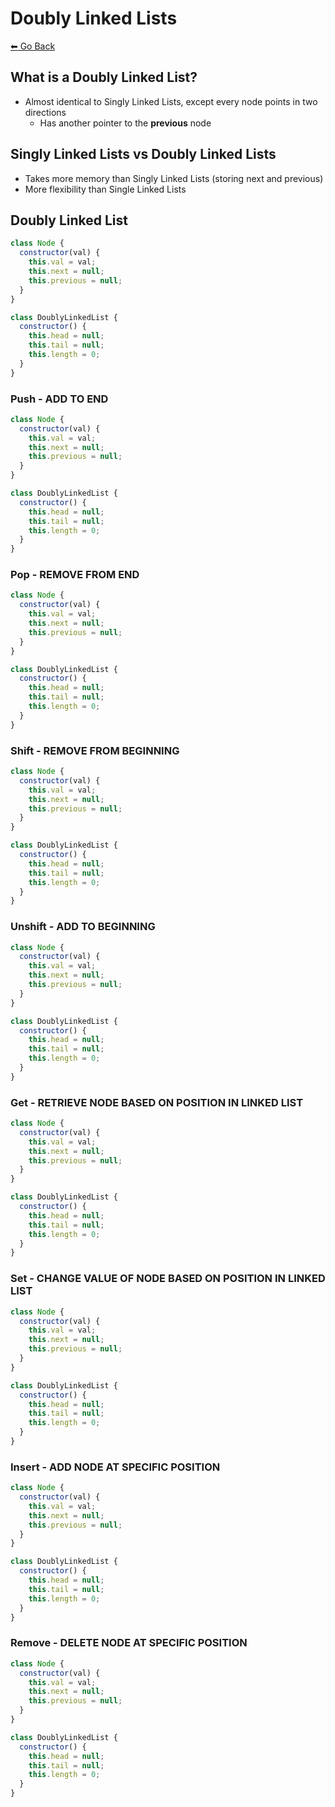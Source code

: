 # Doubly Linked Lists
[⬅ Go Back](../algos.md)

## What is a Doubly Linked List?
- Almost identical to Singly Linked Lists, except every node points in two directions
  - Has another pointer to the **previous** node

## Singly Linked Lists vs Doubly Linked Lists
- Takes more memory than Singly Linked Lists (storing next and previous)
- More flexibility than Single Linked Lists

## Doubly Linked List
```js
class Node {
  constructor(val) {
    this.val = val;
    this.next = null;
    this.previous = null;
  }
}

class DoublyLinkedList {
  constructor() {
    this.head = null;
    this.tail = null;
    this.length = 0;
  }
}
```

### Push - ADD TO END
```js
class Node {
  constructor(val) {
    this.val = val;
    this.next = null;
    this.previous = null;
  }
}

class DoublyLinkedList {
  constructor() {
    this.head = null;
    this.tail = null;
    this.length = 0;
  }
}
```

### Pop - REMOVE FROM END
```js
class Node {
  constructor(val) {
    this.val = val;
    this.next = null;
    this.previous = null;
  }
}

class DoublyLinkedList {
  constructor() {
    this.head = null;
    this.tail = null;
    this.length = 0;
  }
}
```

### Shift - REMOVE FROM BEGINNING
```js
class Node {
  constructor(val) {
    this.val = val;
    this.next = null;
    this.previous = null;
  }
}

class DoublyLinkedList {
  constructor() {
    this.head = null;
    this.tail = null;
    this.length = 0;
  }
}
```

### Unshift - ADD TO BEGINNING
```js
class Node {
  constructor(val) {
    this.val = val;
    this.next = null;
    this.previous = null;
  }
}

class DoublyLinkedList {
  constructor() {
    this.head = null;
    this.tail = null;
    this.length = 0;
  }
}
```

### Get - RETRIEVE NODE BASED ON POSITION IN LINKED LIST
```js
class Node {
  constructor(val) {
    this.val = val;
    this.next = null;
    this.previous = null;
  }
}

class DoublyLinkedList {
  constructor() {
    this.head = null;
    this.tail = null;
    this.length = 0;
  }
}
```

### Set - CHANGE VALUE OF NODE BASED ON POSITION IN LINKED LIST
```js
class Node {
  constructor(val) {
    this.val = val;
    this.next = null;
    this.previous = null;
  }
}

class DoublyLinkedList {
  constructor() {
    this.head = null;
    this.tail = null;
    this.length = 0;
  }
}
```

### Insert - ADD NODE AT SPECIFIC POSITION
```js
class Node {
  constructor(val) {
    this.val = val;
    this.next = null;
    this.previous = null;
  }
}

class DoublyLinkedList {
  constructor() {
    this.head = null;
    this.tail = null;
    this.length = 0;
  }
}
```

### Remove - DELETE NODE AT SPECIFIC POSITION
```js
class Node {
  constructor(val) {
    this.val = val;
    this.next = null;
    this.previous = null;
  }
}

class DoublyLinkedList {
  constructor() {
    this.head = null;
    this.tail = null;
    this.length = 0;
  }
}
```